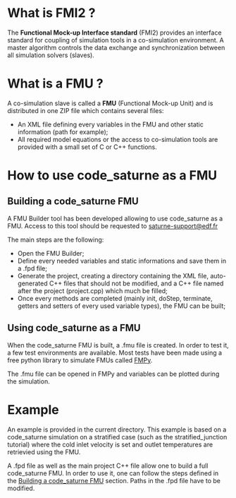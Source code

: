 What is FMI2 ?
==============

The __Functional Mock-up Interface standard__ (FMI2) provides an interface
standard for coupling of simulation tools in a co-simulation environment. A
master algorithm controls the data exchange and synchronization between all
simulation solvers (slaves).

What is a FMU ?
===============

A co-simulation slave is called a __FMU__ (Functional Mock-up Unit) and is
distributed in one ZIP file which contains several files:
* An XML file defining every variables in the FMU and other static information
(path for example);
* All required model equations or the access to co-simulation tools are provided
with a small set of C or C++ functions.

How to use code_saturne as a FMU
================================

Building a code_saturne FMU
---------------------------

A FMU Builder tool has been developed allowing to use code_saturne as a FMU.
Access to this tool should be requested to saturne-support@edf.fr

The main steps are the following:
* Open the FMU Builder;
* Define every needed variables and static informations and save
them in a .fpd file;
* Generate the project, creating a directory containing the XML file,
auto-generated C++ files that should not be modified, and a C++ file named
after the project (project.cpp) which much be filled;
* Once every methods are completed (mainly init, doStep, terminate, getters and
setters of every used variable types), the FMU can be built;

Using code_saturne as a FMU
---------------------------

When the code_saturne FMU is built, a .fmu file is created. In order to test it,
a few test environments are available. Most tests have been made using a free
python library to simulate FMUs called
[FMPy](https://github.com/CATIA-Systems/FMPy).

The .fmu file can be opened in FMPy and variables can be plotted during the
simulation.

Example
=======

An example is provided in the current directory. This example is based on a
code_saturne simulation on a stratified case (such as the stratified_junction
tutorial) where the cold inlet velocity is set and outlet temperatures are
retrievied using the FMU.

A .fpd file as well as the main project C++ file allow one to build a full
code_saturne FMU. In order to use it, one can follow the steps defined in the 
[Building a code_saturne FMU](#building-a-code_saturne-fmu) section. Paths in
the .fpd file have to be modified.
